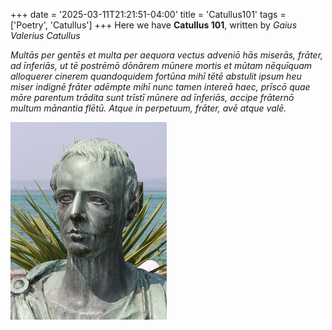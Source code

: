+++
date = '2025-03-11T21:21:51-04:00'
title = 'Catullus101'
tags = ['Poetry', 'Catullus']
+++
Here we have **Catullus 101**, written by *Gaius Valerius Catullus*

*Multās per gentēs et multa per aequora vectus
adveniō hās miserās, frāter, ad īnferiās,
ut tē postrēmō dōnārem mūnere mortis
et mūtam nēquīquam alloquerer cinerem
quandoquidem fortūna mihī tētē abstulit ipsum
heu miser indignē frāter adēmpte mihī
nunc tamen intereā haec, prīscō quae mōre parentum
trādita sunt trīstī mūnere ad īnferiās,
accipe frāternō multum mānantia flētū.
Atque in perpetuum, frāter, avē atque valē.*


![](assets/20250427_150721_Catull_Sirmione.jpg)
